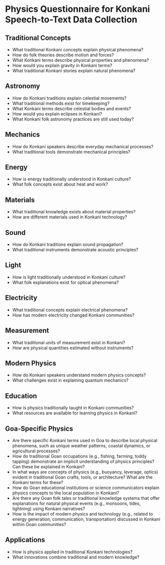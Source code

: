 # Physics Questionnaire for Konkani Speech-to-Text Data Collection

## Traditional Concepts
- What traditional Konkani concepts explain physical phenomena?
- How do folk theories describe motion and forces?
- What Konkani terms describe physical properties and phenomena?
- How would you explain gravity in Konkani terms?
- What traditional Konkani stories explain natural phenomena?

## Astronomy
- How do Konkani traditions explain celestial movements?
- What traditional methods exist for timekeeping?
- What Konkani terms describe celestial bodies and events?
- How would you explain eclipses in Konkani?
- What Konkani folk astronomy practices are still used today?

## Mechanics
- How do Konkani speakers describe everyday mechanical processes?
- What traditional tools demonstrate mechanical principles?

## Energy
- How is energy traditionally understood in Konkani culture?
- What folk concepts exist about heat and work?

## Materials
- What traditional knowledge exists about material properties?
- How are different materials used in Konkani technology?

## Sound
- How do Konkani traditions explain sound propagation?
- What traditional instruments demonstrate acoustic principles?

## Light
- How is light traditionally understood in Konkani culture?
- What folk explanations exist for optical phenomena?

## Electricity
- What traditional concepts explain electrical phenomena?
- How has modern electricity changed Konkani communities?

## Measurement
- What traditional units of measurement exist in Konkani?
- How are physical quantities estimated without instruments?

## Modern Physics
- How do Konkani speakers understand modern physics concepts?
- What challenges exist in explaining quantum mechanics?

## Education
- How is physics traditionally taught in Konkani communities?
- What resources are available for learning physics in Konkani?

## Goa-Specific Physics
- Are there specific Konkani terms used in Goa to describe local physical phenomena, such as unique weather patterns, coastal dynamics, or agricultural processes?
- How do traditional Goan occupations (e.g., fishing, farming, toddy tapping) demonstrate an implicit understanding of physics principles? Can these be explained in Konkani?
- In what ways are concepts of physics (e.g., buoyancy, leverage, optics) evident in traditional Goan crafts, tools, or architecture? What are the Konkani terms for these?
- How do Goan educational institutions or science communicators explain physics concepts to the local population in Konkani?
- Are there any Goan folk tales or traditional knowledge systems that offer explanations for natural physical events (e.g., monsoons, tides, lightning) using Konkani narratives?
- How is the impact of modern physics and technology (e.g., related to energy generation, communication, transportation) discussed in Konkani within Goan communities?

## Applications
- How is physics applied in traditional Konkani technologies?
- What innovations combine traditional and modern knowledge?

